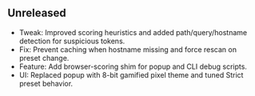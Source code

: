 ## Unreleased

- Tweak: Improved scoring heuristics and added path/query/hostname detection for suspicious tokens.
- Fix: Prevent caching when hostname missing and force rescan on preset change.
- Feature: Add browser-scoring shim for popup and CLI debug scripts.
- UI: Replaced popup with 8-bit gamified pixel theme and tuned Strict preset behavior.
